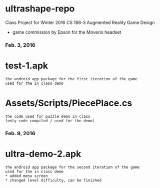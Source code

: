 # ultrashape-repo
Class Project for Winter 2016 CS 188-3 Augmented Reality Game Design
* game commission by Epson for the Moverio headset

### Feb. 3, 2016

#   test-1.apk
    the android app package for the first iteration of the game
    used for the in class demo

#   Assets/Scripts/PiecePlace.cs
    the code used for puzzle demo in class
    (only code compiled / used for the demo)
    
### Feb. 9, 2016

#   ultra-demo-2.apk
    the android app package for the second iteration of the game
    used for the in class demo
    * added menu screen
    * changed level difficulty, can be finished
